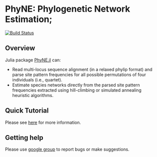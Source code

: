 # PhyNE: Phylogenetic Network Estimation;

[![Build Status](https://github.com/sungsik-kong/PhyNE.jl/actions/workflows/ci.yml/badge.svg)](https://github.com/sungsik-kong/PhyNE.jl/actions/workflows/CI.yml?query=branch%3Amain)


## Overview

Julia package [PhyNE.jl](https://github.com/sungsik-kong/PhyNE.jl) can:

- Read multi-locus sequence alignment (in a relaxed phylip format) and parse site pattern frequencies for all possible permutations of four individuals (i.e., quartet).
- Estimate species networks directly from the parsed site pattern frequencies extracted using hill-climbing or simulated annealing heuristic algorithms.

## Quick Tutorial
Please see [here](https://sungsik-kong.github.io/PhyNE.jl/) for more information.

## Getting help
Please use [google group](https://groups.google.com/g/phyne-users) to report bugs or make suggestions.


